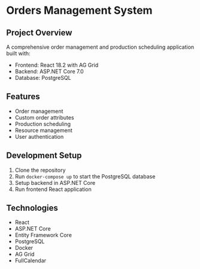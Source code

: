 # Orders Management System

## Project Overview
A comprehensive order management and production scheduling application built with:
- Frontend: React 18.2 with AG Grid
- Backend: ASP.NET Core 7.0
- Database: PostgreSQL

## Features
- Order management
- Custom order attributes
- Production scheduling
- Resource management
- User authentication

## Development Setup
1. Clone the repository
2. Run `docker-compose up` to start the PostgreSQL database
3. Setup backend in ASP.NET Core
4. Run frontend React application

## Technologies
- React
- ASP.NET Core
- Entity Framework Core
- PostgreSQL
- Docker
- AG Grid
- FullCalendar